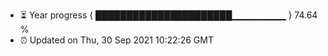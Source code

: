 - ⏳ Year progress { ██████████████████████▁▁▁▁▁▁▁▁ } 74.64 %
- ⏰ Updated on Thu, 30 Sep 2021 10:22:26 GMT

